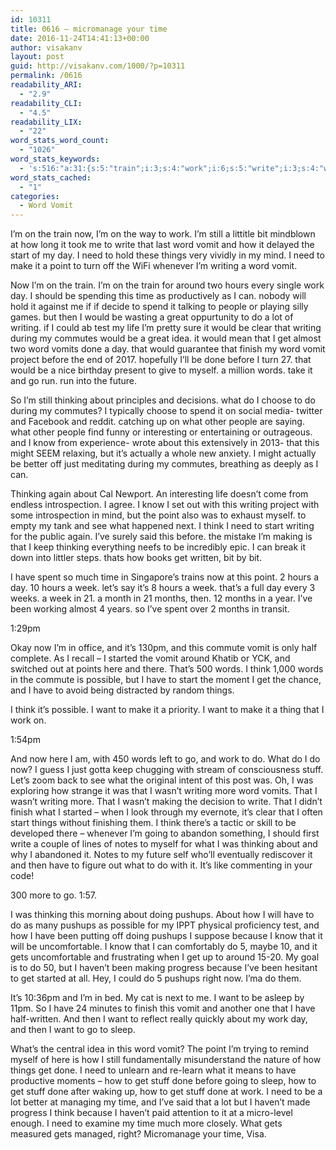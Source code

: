 ```yaml
---
id: 10311
title: 0616 – micromanage your time
date: 2016-11-24T14:41:13+00:00
author: visakanv
layout: post
guid: http://visakanv.com/1000/?p=10311
permalink: /0616
readability_ARI:
  - "2.9"
readability_CLI:
  - "4.5"
readability_LIX:
  - "22"
word_stats_word_count:
  - "1026"
word_stats_keywords:
  - 's:516:"a:31:{s:5:"train";i:3;s:4:"work";i:6;s:5:"write";i:3;s:4:"word";i:6;s:5:"vomit";i:7;s:5:"start";i:4;s:4:"need";i:6;s:6:"things";i:4;s:4:"make";i:3;s:5:"point";i:4;s:7:"writing";i:7;s:5:"hours";i:4;s:4:"time";i:5;s:6:"people";i:3;s:8:"commutes";i:3;s:6:"finish";i:3;s:5:"words";i:4;s:8:"thinking";i:5;s:4:"know";i:4;s:5:"think";i:5;s:6:"making";i:3;s:4:"week";i:3;s:6:"months";i:3;s:7:"started";i:3;s:8:"possible";i:3;s:4:"want";i:5;s:5:"stuff";i:4;s:4:"wasn";i:3;s:7:"pushups";i:4;s:7:"because";i:3;s:5:"haven";i:3;}";'
word_stats_cached:
  - "1"
categories:
  - Word Vomit
---
```

I&#8217;m on the train now, I&#8217;m on the way to work. I&#8217;m still a littitle bit mindblown at how long it took me to write that last word vomit and how it delayed the start of my day. I need to hold these things very vividly in my mind. I need to make it a point to turn off the WiFi whenever I&#8217;m writing a word vomit.

Now I&#8217;m on the train. I&#8217;m on the train for around two hours every single work day. I should be spending this time as productively as I can. nobody will hold it against me if if decide to spend it talking to people or playing silly games. but then I would be wasting a great oppurtunity to do a lot of writing. if I could ab test my life I&#8217;m pretty sure it would be clear that writing during my commutes would be a great idea. it would mean that I get almost two word vomits done a day. that would guarantee that finish my word vomit project before the end of 2017. hopefully I&#8217;ll be done before I turn 27. that would be a nice birthday present to give to myself. a million words. take it and go run. run into the future.

So I&#8217;m still thinking about principles and decisions. what do I choose to do during my commutes? I typically choose to spend it on social media- twitter and Facebook and reddit. catching up on what other people are saying. what other people find funny or interesting or entertaining or outrageous. and I know from experience- wrote about this extensively in 2013- that this might SEEM relaxing, but it&#8217;s actually a whole new anxiety. I might actually be better off just meditating during my commutes, breathing as deeply as I can.

Thinking again about Cal Newport. An interesting life doesn&#8217;t come from endless introspection. I agree. I know I set out with this writing project with some introspection in mind, but the point also was to exhaust myself. to empty my tank and see what happened next. I think I need to start writing for the public again. I&#8217;ve surely said this before. the mistake I&#8217;m making is that I keep thinking everything neefs to be incredibly epic. I can break it down into littler steps. thats how books get written, bit by bit.

I have spent so much time in Singapore&#8217;s trains now at this point. 2 hours a day. 10 hours a week. let&#8217;s say it&#8217;s 8 hours a week. that&#8217;s a full day every 3 weeks. a week in 21. a month in 21 months, then. 12 months in a year. I&#8217;ve been working almost 4 years. so I&#8217;ve spent over 2 months in transit.

1:29pm

Okay now I’m in office, and it’s 130pm, and this commute vomit is only half complete. As I recall – I started the vomit around Khatib or YCK, and switched out at points here and there. That’s 500 words. I think 1,000 words in the commute is possible, but I have to start the moment I get the chance, and I have to avoid being distracted by random things.

I think it’s possible. I want to make it a priority. I want to make it a thing that I work on.

1:54pm

And now here I am, with 450 words left to go, and work to do. What do I do now? I guess I just gotta keep chugging with stream of consciousness stuff. Let’s zoom back to see what the original intent of this post was. Oh, I was exploring how strange it was that I wasn’t writing more word vomits. That I wasn’t writing more. That I wasn’t making the decision to write. That I didn’t finish what I started – when I look through my evernote, it’s clear that I often start things without finishing them. I think there’s a tactic or skill to be developed there – whenever I’m going to abandon something, I should first write a couple of lines of notes to myself for what I was thinking about and why I abandoned it. Notes to my future self who’ll eventually rediscover it and then have to figure out what to do with it. It’s like commenting in your code!

300 more to go. 1:57.

I was thinking this morning about doing pushups. About how I will have to do as many pushups as possible for my IPPT physical proficiency test, and how I have been putting off doing pushups I suppose because I know that it will be uncomfortable. I know that I can comfortably do 5, maybe 10, and it gets uncomfortable and frustrating when I get up to around 15-20. My goal is to do 50, but I haven’t been making progress because I’ve been hesitant to get started at all. Hey, I could do 5 pushups right now. I’ma do them.

It’s 10:36pm and I’m in bed. My cat is next to me. I want to be asleep by 11pm. So I have 24 minutes to finish this vomit and another one that I have half-written. And then I want to reflect really quickly about my work day, and then I want to go to sleep.

What’s the central idea in this word vomit? The point I’m trying to remind myself of here is how I still fundamentally misunderstand the nature of how things get done. I need to unlearn and re-learn what it means to have productive moments – how to get stuff done before going to sleep, how to get stuff done after waking up, how to get stuff done at work. I need to be a lot better at managing my time, and I’ve said that a lot but I haven’t made progress I think because I haven’t paid attention to it at a micro-level enough. I need to examine my time much more closely. What gets measured gets managed, right? Micromanage your time, Visa.
